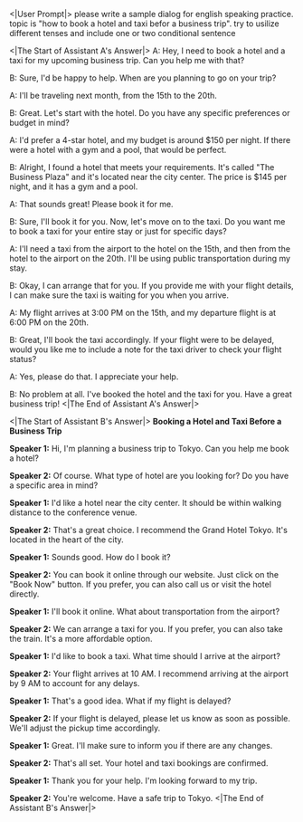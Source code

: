 <|User Prompt|>
please write a sample dialog for english speaking practice. topic is "how to book a hotel and taxi befor a business trip". try to usilize different tenses and include one or two conditional sentence

<|The Start of Assistant A's Answer|>
A: Hey, I need to book a hotel and a taxi for my upcoming business trip. Can you help me with that?

B: Sure, I'd be happy to help. When are you planning to go on your trip?

A: I'll be traveling next month, from the 15th to the 20th.

B: Great. Let's start with the hotel. Do you have any specific preferences or budget in mind?

A: I'd prefer a 4-star hotel, and my budget is around $150 per night. If there were a hotel with a gym and a pool, that would be perfect.

B: Alright, I found a hotel that meets your requirements. It's called "The Business Plaza" and it's located near the city center. The price is $145 per night, and it has a gym and a pool.

A: That sounds great! Please book it for me.

B: Sure, I'll book it for you. Now, let's move on to the taxi. Do you want me to book a taxi for your entire stay or just for specific days?

A: I'll need a taxi from the airport to the hotel on the 15th, and then from the hotel to the airport on the 20th. I'll be using public transportation during my stay.

B: Okay, I can arrange that for you. If you provide me with your flight details, I can make sure the taxi is waiting for you when you arrive.

A: My flight arrives at 3:00 PM on the 15th, and my departure flight is at 6:00 PM on the 20th.

B: Great, I'll book the taxi accordingly. If your flight were to be delayed, would you like me to include a note for the taxi driver to check your flight status?

A: Yes, please do that. I appreciate your help.

B: No problem at all. I've booked the hotel and the taxi for you. Have a great business trip!
<|The End of Assistant A's Answer|>

<|The Start of Assistant B's Answer|>
**Booking a Hotel and Taxi Before a Business Trip**

**Speaker 1:** Hi, I'm planning a business trip to Tokyo. Can you help me book a hotel?

**Speaker 2:** Of course. What type of hotel are you looking for? Do you have a specific area in mind?

**Speaker 1:** I'd like a hotel near the city center. It should be within walking distance to the conference venue.

**Speaker 2:** That's a great choice. I recommend the Grand Hotel Tokyo. It's located in the heart of the city.

**Speaker 1:** Sounds good. How do I book it?

**Speaker 2:** You can book it online through our website. Just click on the "Book Now" button. If you prefer, you can also call us or visit the hotel directly.

**Speaker 1:** I'll book it online. What about transportation from the airport?

**Speaker 2:** We can arrange a taxi for you. If you prefer, you can also take the train. It's a more affordable option.

**Speaker 1:** I'd like to book a taxi. What time should I arrive at the airport?

**Speaker 2:** Your flight arrives at 10 AM. I recommend arriving at the airport by 9 AM to account for any delays.

**Speaker 1:** That's a good idea. What if my flight is delayed?

**Speaker 2:** If your flight is delayed, please let us know as soon as possible. We'll adjust the pickup time accordingly.

**Speaker 1:** Great. I'll make sure to inform you if there are any changes.

**Speaker 2:** That's all set. Your hotel and taxi bookings are confirmed.

**Speaker 1:** Thank you for your help. I'm looking forward to my trip.

**Speaker 2:** You're welcome. Have a safe trip to Tokyo.
<|The End of Assistant B's Answer|>